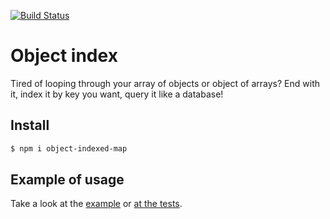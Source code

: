 [![Build Status](https://travis-ci.org/vojtatranta/object-mapper.svg)](https://travis-ci.org/vojtatranta/object-mapper)
# Object index

Tired of looping through your array of objects or object of arrays? End with it, index it by key you want, query it like a database!

## Install
``` bash
$ npm i object-indexed-map
```

## Example of usage
Take a look at the [example](https://github.com/vojtatranta/object-mapper/blob/master/example/index.js) or [at the tests](https://github.com/vojtatranta/object-mapper/blob/master/test/mapper.test.js).

